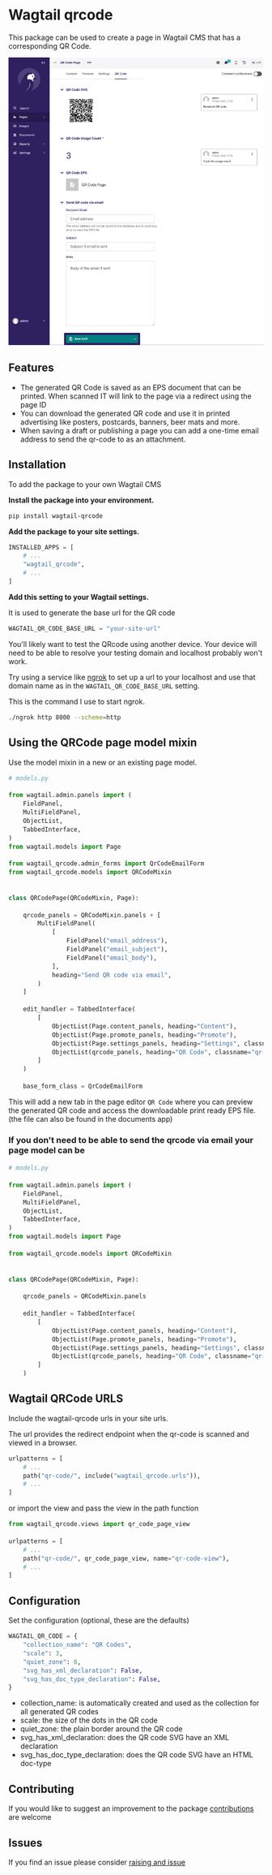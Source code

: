# Wagtail qrcode

This package can be used to create a page in Wagtail CMS that has a corresponding QR Code.

![Alt text](docs/sample.png?raw=true "Title")

## Features

- The generated QR Code is saved as an EPS document that can be printed. When scanned IT will link to the page via a redirect using the page ID
- You can download the generated QR code and use it in printed advertising like posters, postcards, banners, beer mats and more.
- When saving a draft or publishing a page you can add a one-time email address to send the qr-code to as an attachment.

## Installation

To add the package to your own Wagtail CMS

**Install the package into your environment.**

```bash
pip install wagtail-qrcode
```

**Add the package to your site settings.**

```python
INSTALLED_APPS = [
    # ...
    "wagtail_qrcode",
    # ...
]
```

**Add this setting to your Wagtail settings.**

It is used to generate the base url for the QR code

```python
WAGTAIL_QR_CODE_BASE_URL = "your-site-url"
```

You'll likely want to test the QRcode using another device. Your device will need to be able to resolve your testing domain and localhost probably won't work.

Try using a service like [ngrok](https://ngrok.com/) to set up a url to your localhost and use that domain name as in the `WAGTAIL_QR_CODE_BASE_URL` setting.

This is the command I use to start ngrok.

```bash
./ngrok http 8000 --scheme=http
```

## Using the QRCode page model mixin

Use the model mixin in a new or an existing page model.

```python
# models.py

from wagtail.admin.panels import (
    FieldPanel,
    MultiFieldPanel,
    ObjectList,
    TabbedInterface,
)
from wagtail.models import Page

from wagtail_qrcode.admin_forms import QrCodeEmailForm
from wagtail_qrcode.models import QRCodeMixin


class QRCodePage(QRCodeMixin, Page):

    qrcode_panels = QRCodeMixin.panels + [
        MultiFieldPanel(
            [
                FieldPanel("email_address"),
                FieldPanel("email_subject"),
                FieldPanel("email_body"),
            ],
            heading="Send QR code via email",
        )
    ]

    edit_handler = TabbedInterface(
        [
            ObjectList(Page.content_panels, heading="Content"),
            ObjectList(Page.promote_panels, heading="Promote"),
            ObjectList(Page.settings_panels, heading="Settings", classname="settings"),
            ObjectList(qrcode_panels, heading="QR Code", classname="qr-code"),
        ]
    )

    base_form_class = QrCodeEmailForm
```

This will add a new tab in the page editor `QR Code` where you can preview the generated QR code and access the downloadable print ready EPS file. (the file can also be found in the documents app)

### If you don't need to be able to send the qrcode via email your page model can be

```python
# models.py

from wagtail.admin.panels import (
    FieldPanel,
    MultiFieldPanel,
    ObjectList,
    TabbedInterface,
)
from wagtail.models import Page

from wagtail_qrcode.models import QRCodeMixin


class QRCodePage(QRCodeMixin, Page):

    qrcode_panels = QRCodeMixin.panels

    edit_handler = TabbedInterface(
        [
            ObjectList(Page.content_panels, heading="Content"),
            ObjectList(Page.promote_panels, heading="Promote"),
            ObjectList(Page.settings_panels, heading="Settings", classname="settings"),
            ObjectList(qrcode_panels, heading="QR Code", classname="qr-code"),
        ]
    )
```

## Wagtail QRCode URLS

Include the wagtail-qrcode urls in your site urls.

The url provides the redirect endpoint when the qr-code is scanned and viewed in a browser.

```python
urlpatterns = [
    # ...
    path("qr-code/", include("wagtail_qrcode.urls")),
    # ...
]
```

or import the view and pass the view in the path function

```python
from wagtail_qrcode.views import qr_code_page_view

urlpatterns = [
    # ...
    path("qr-code/", qr_code_page_view, name="qr-code-view"),
    # ...
]
```

## Configuration

Set the configuration (optional, these are the defaults)

```python
WAGTAIL_QR_CODE = {
    "collection_name": "QR Codes",
    "scale": 3,
    "quiet_zone": 6,
    "svg_has_xml_declaration": False,
    "svg_has_doc_type_declaration": False,
}
```

- collection_name: is automatically created and used as the collection for all generated QR codes
- scale: the size of the dots in the QR code
- quiet_zone: the plain border around the QR code
- svg_has_xml_declaration: does the QR code SVG have an XML declaration
- svg_has_doc_type_declaration: does the QR code SVG have an HTML doc-type

## Contributing

If you would like to suggest an improvement to the package [contributions](docs/contrubute.md) are welcome

## Issues

If you find an issue please consider [raising and issue](https://github.com/nickmoreton/wagtail-qrcode/issues)
